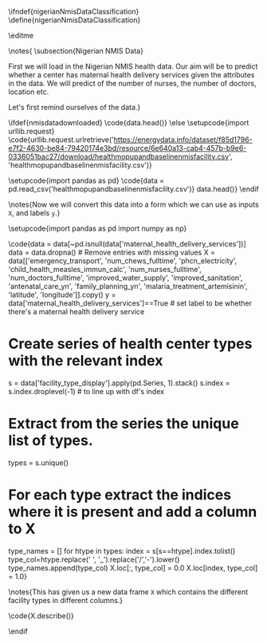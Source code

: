 \ifndef{nigerianNmisDataClassification}
\define{nigerianNmisDataClassification}

\editme

\notes{
\subsection{Nigerian NMIS Data}

First we will load in the Nigerian NMIS health data. Our aim will be to predict whether a center has maternal health delivery services given the attributes in the data. We will predict of the number of nurses, the number of doctors, location etc.

 Let's first remind ourselves of the data.}

\ifdef{nmisdatadownloaded}
\code{data.head()}
\else
\setupcode{import urllib.request}
\code{urllib.request.urlretrieve('https://energydata.info/dataset/f85d1796-e7f2-4630-be84-79420174e3bd/resource/6e640a13-cab4-457b-b9e6-0336051bac27/download/healthmopupandbaselinenmisfacility.csv', 'healthmopupandbaselinenmisfacility.csv')}

\setupcode{import pandas as pd}
\code{data = pd.read_csv('healthmopupandbaselinenmisfacility.csv')}
data.head()}
\endif

\notes{Now we will convert this data into a form which we can use as inputs `X`, and labels `y`.}

\setupcode{import pandas as pd
import numpy as np}

\code{data = data[~pd.isnull(data['maternal_health_delivery_services'])]
data = data.dropna() # Remove entries with missing values
X = data[['emergency_transport',
		  'num_chews_fulltime', 
		  'phcn_electricity',
          'child_health_measles_immun_calc',
          'num_nurses_fulltime',
          'num_doctors_fulltime', 
		  'improved_water_supply', 
		  'improved_sanitation',
          'antenatal_care_yn', 
		  'family_planning_yn',
          'malaria_treatment_artemisinin', 
		  'latitude', 
		  'longitude']].copy()
y = data['maternal_health_delivery_services']==True  # set label to be whether there's a maternal health delivery service

# Create series of health center types with the relevant index
s = data['facility_type_display'].apply(pd.Series, 1).stack() 
s.index = s.index.droplevel(-1) # to line up with df's index

# Extract from the series the unique list of types.
types = s.unique()

# For each type extract the indices where it is present and add a column to X
type_names = []
for htype in types:
    index = s[s==htype].index.tolist()
    type_col=htype.replace(' ', '_').replace('/','-').lower()
    type_names.append(type_col)
    X.loc[:, type_col] = 0.0 
    X.loc[index, type_col] = 1.0}

\notes{This has given us a new data frame `X` which contains the different facility types  in different columns.}

\code{X.describe()}

\endif

